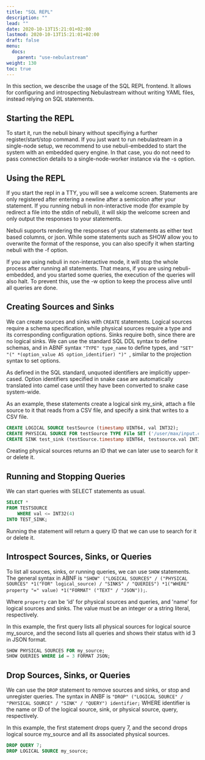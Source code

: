```yaml
---
title: "SQL REPL"
description: ""
lead: ""
date: 2020-10-13T15:21:01+02:00
lastmod: 2020-10-13T15:21:01+02:00
draft: false
menu:
  docs:
    parent: "use-nebulastream"
weight: 130
toc: true
---
```


In this section, we describe the usage of the SQL REPL frontend.
It allows for configuring and introspecting Nebulastream without writing YAML files, instead relying on SQL statements.

## Starting the REPL
To start it, run the nebuli binary without specifiying a further register/start/stop command.
If you just want to run nebulastream in a single-node setup, we recommend to use nebuli-embedded to start the system with an embedded query engine.
In that case, you do not need to pass connection details to a single-node-worker instance via the -s option.

## Using the REPL
If you start the repl in a TTY, you will see a welcome screen.
Statements are only registered after entering a newline after a semicolon after your statement.
If you running nebuli in non-interactive mode (for example by redirect a file into the stdin of nebuli), it will skip the welcome screen and only output the responses to your statements.

Nebuli supports rendering the responses of your statements as either text based columns, or json.
While some statements such as SHOW allow you to overwrite the format of the response, you can also specify it when starting nebuli with the -f option.

If you are using nebuli in non-interactive mode, it will stop the whole process after running all statements.
That means, if you are using nebuli-embedded, and you started some queries, the execution of the queries will also halt.
To prevent this, use the -w option to keep the process alive until all queries are done.

## Creating Sources and Sinks
We can create sources and sinks with `CREATE` statements.
Logical sources require a schema specification, while physical sources require a type and its corresponding configuration options.
Sinks require both, since there are no logical sinks.
We can use the standard SQL DDL syntax to define schemas, and in ABNF syntax `"TYPE" type_name` to define types, and `"SET" "(" *(option_value AS option_identifier) ")" `, similar to the projection syntax to set options.

As defined in the SQL standard, unquoted identifiers are implicitly upper-cased.
Option identifiers specified in snake case are automatically translated into camel case until they have been converted to snake case system-wide.


As an example, these statements create a logical sink my_sink, attach a file source to it that reads from a CSV file, and specify a sink that writes to a CSV file.
```sql
CREATE LOGICAL SOURCE testSource (timestamp UINT64, val INT32);
CREATE PHYSICAL SOURCE FOR testSource TYPE File SET ('/user/max/input.csv' as `SOURCE`.FILE_PATH, 'CSV' as PARSER.`TYPE`, '|' as PARSER.FIELD_DELIMITER, '\n' as PARSER.TUPLE_DELIMITER);
CREATE SINK test_sink (testSource.timestamp UINT64, testsource.val INT32) TYPE File SET ('/tmp/nebulastream/cmake-build-debug-docker/out.csv' AS `SINK`.FILE_PATH, 'CSV' AS `SINK`.INPUT_FORMAT);
```
Creating physical sources returns an ID that we can later use to search for it or delete it.

## Running and Stopping Queries
We can start queries with SELECT statements as usual.

```sql
SELECT *
FROM TESTSOURCE
    WHERE val <= INT32(4)
INTO TEST_SINK;
```
Running the statement will return a query ID that we can use to search for it or delete it.

## Introspect Sources, Sinks, or Queries
To list all sources, sinks, or running queries, we can use `SHOW` statements.
The general syntax in ABNF is `"SHOW" ("LOGICAL SOURCES" / ("PHYSICAL SOURCES" *1("FOR" logical_source) / "SINKS" / "QUERIES") *1("WHERE" property "=" value) *1("FORMAT" ("TEXT" / "JSON"));`.

Where `property` can be 'id' for physical sources and queries, and 'name' for logical sources and sinks. 
The value must be an integer or a string literal, respectively.

In this example, the first query lists all physical sources for logical source my_source, and the second lists all queries and shows their status with id 3 in JSON format.

```sql
SHOW PHYSICAL SOURCES FOR my_source;
SHOW QUERIES WHERE id = 3 FORMAT JSON;
```


## Drop Sources, Sinks, or Queries
We can use the `DROP` statement to remove sources and sinks, or stop and unregister queries.
The syntax in ANBF is `"DROP" ("LOGICAL SOURCE" / "PHYSICAL SOURCE" / "SINK" / "QUERY") identifier;`
WHERE identifier is the name or ID of the logical source, sink, or physical source, query, respectively.

In this example, the first statement drops query 7, and the second drops logical source my_source and all its associated physical sources.
```sql
DROP QUERY 7;
DROP LOGICAL SOURCE my_source;
```
